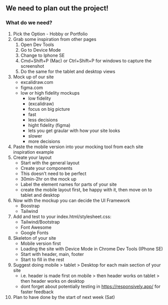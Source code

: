 ## We need to plan out the project!

### What do we need?

1. Pick the Option - Hobby or Portfolio
2. Grab some inspiration from other pages
   1. Open Dev Tools
   2. Go to Device Mode
   3. Change to Iphone SE
   4. Cmd+Shift+P (Mac) or Ctrl+Shift+P for windows to capture the screenshot
   5. Do the same for the tablet and desktop views
3. Mock up of our site
   - excalidraw.com
   - figma.com
   - low or high fidelity mockups
     - low fidelity
     - (excalidraw)
     - focus on big picture
     - fast
     - less decisions
     - hight fidelity (figma)
     - lets you get graular with how your site looks
     - slower
     - more decisions
4. Paste the mobile version into your mocking tool from each site inspiration example
5. Create your layout
   - Start with the general layout
   - Create your components
   - This doesn't need to be perfect
   - 30min-2hr on the mock up
   - Label the element names for parts of your site
   - create the mobile layout first, be happy with it, then move on to tablet and desktop
6. Now with the mockup you can decide the UI Framework
   - Boostrap
   - Tailwind
7. Add and test to your index.html/stylesheet.css:
   - Tailwind/Bootstrap
   - Font Awesome
   - Google Fonts
8. Skeleton of your site
   - Mobile version first
   - Loading the site with Device Mode in Chrome Dev Tools (IPhone SE)
   - Start with header, main, footer
   - Start to fill in the rest
9. Suggest doing mobile > tablet > Desktop for each main section of your site
   - i.e. header is made first on mobile > then header works on tablet > then header works on desktop
   - dont forget about potentially testing in https://responsively.app/
     for faster feedback
10. Plan to have done by the start of next week (Sat)
